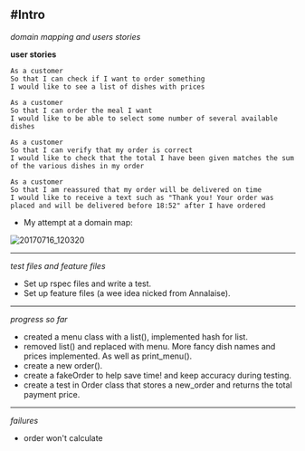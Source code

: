 #Intro
--------------
*domain mapping and users stories*

**user stories**

```
As a customer
So that I can check if I want to order something
I would like to see a list of dishes with prices

As a customer
So that I can order the meal I want
I would like to be able to select some number of several available dishes

As a customer
So that I can verify that my order is correct
I would like to check that the total I have been given matches the sum of the various dishes in my order

As a customer
So that I am reassured that my order will be delivered on time
I would like to receive a text such as "Thank you! Your order was placed and will be delivered before 18:52" after I have ordered
```


* My attempt at a domain map:

![20170716_120320](https://user-images.githubusercontent.com/25685164/28247002-a07ecdbe-6a1f-11e7-9798-d2b6a638f160.jpg)

------------
*test files and feature files*

* Set up rspec files and write a test.
* Set up feature files (a wee idea nicked from Annalaise).

------------
*progress so far*

* created a menu class with a list(), implemented hash for list.
* removed list() and replaced with menu. More fancy dish names and prices implemented. As well as print_menu().
* create a new order().
* create a fakeOrder to help save time! and keep accuracy during testing.
* create a test in Order class that stores a new_order and returns the total payment price.

----------
*failures*
* order won't calculate

